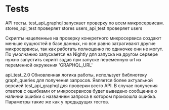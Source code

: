 # Tests

API тесты.
test_api_graphql запускает проверку по всем микросервисам.
stores_api_test проверяет stores
users_api_test проверяет users

Скрипты нацеленные на проверку конкретного микросервиса создают меньше сущностей в базе данных, но все равно затрагивают другие микросервисы, так как работать полноценно по одиночке они не могут.
По умолчанию запускается на Nightly для запуска на другом сервере нужно запустить скрипт задав при запуске переменную url из переменной окружения 'GRAPHQL_URL'

api_test_2.0
Обновленная логика работы, использует библиотеку graph_queries для получения запросов.
Является более актуальной версией test_api_graphql для проверки всего API. В случае получения ответов с ошибками от микросервисов будет выведено сообщение о наличии ошибки с названием запроса в котором произошла ошибка.
Параметры такие же как у предыдущих тестов.